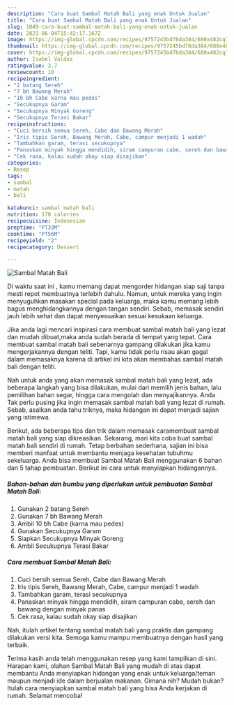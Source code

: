 ```yaml
---
description: "Cara buat Sambal Matah Bali yang enak Untuk Jualan"
title: "Cara buat Sambal Matah Bali yang enak Untuk Jualan"
slug: 1049-cara-buat-sambal-matah-bali-yang-enak-untuk-jualan
date: 2021-06-04T15:42:17.167Z
image: https://img-global.cpcdn.com/recipes/9757245bd78da384/680x482cq70/sambal-matah-bali-foto-resep-utama.jpg
thumbnail: https://img-global.cpcdn.com/recipes/9757245bd78da384/680x482cq70/sambal-matah-bali-foto-resep-utama.jpg
cover: https://img-global.cpcdn.com/recipes/9757245bd78da384/680x482cq70/sambal-matah-bali-foto-resep-utama.jpg
author: Isabel Valdez
ratingvalue: 3.7
reviewcount: 10
recipeingredient:
- "2 batang Sereh"
- "7 bh Bawang Merah"
- "10 bh Cabe karna mau pedes"
- "Secukupnya Garam"
- "Secukupnya Minyak Goreng"
- "Secukupnya Terasi Bakar"
recipeinstructions:
- "Cuci bersih semua Sereh, Cabe dan Bawang Merah"
- "Iris tipis Sereh, Bawang Merah, Cabe, campur menjadi 1 wadah"
- "Tambahkan garam, terasi secukupnya"
- "Panaskan minyak hingga mendidih, siram campuran cabe, sereh dan bawang dengan minyak panas"
- "Cek rasa, kalau sudah okay siap disajikan"
categories:
- Resep
tags:
- sambal
- matah
- bali

katakunci: sambal matah bali 
nutrition: 170 calories
recipecuisine: Indonesian
preptime: "PT33M"
cooktime: "PT56M"
recipeyield: "2"
recipecategory: Dessert

---
```



![Sambal Matah Bali](https://img-global.cpcdn.com/recipes/9757245bd78da384/680x482cq70/sambal-matah-bali-foto-resep-utama.jpg)

Di waktu  saat ini , kamu memang dapat mengorder hidangan siap saji tanpa mesti repot membuatnya terlebih dahulu. Namun, untuk mereka yang ingin menyuguhkan masakan special pada keluarga, maka kamu memang lebih bagus menghidangkannya dengan tangan sendiri. Sebab, memasak sendiri jauh lebih sehat dan dapat menyesuaikan sesuai kesukaan keluarga.

Jika anda lagi mencari inspirasi cara membuat sambal matah bali yang lezat dan mudah dibuat,maka anda sudah berada di tempat yang tepat. Cara membuat sambal matah bali  sebenarnya gampang dilakukan jika kamu mengerjakannya dengan teliti. Tapi, kamu tidak perlu risau akan gagal dalam memasaknya 
karena di artikel ini kita akan membahas sambal matah bali dengan teliti.  



Nah untuk anda yang akan memasak sambal matah bali yang lezat, ada beberapa langkah yang bisa dilakukan, mulai dari memilih jenis bahan, lalu pemilihan bahan segar, hingga cara mengolah dan menyajikannya. Anda Tak perlu pusing jika ingin memasak sambal matah bali yang lezat di rumah. Sebab, asalkan anda  tahu triknya, maka hidangan ini dapat menjadi sajian yang istimewa.

Berikut, ada beberapa tips dan trik dalam memasak caramembuat sambal matah bali yang siap dikreasikan. Sekarang, mari kita coba buat sambal matah bali sendiri di rumah. Tetap berbahan sederhana, sajian ini bisa memberi manfaat untuk membantu menjaga kesehatan tubuhmu sekeluarga. Anda bisa membuat Sambal Matah Bali menggunakan 6 bahan dan 5 tahap pembuatan. Berikut ini cara untuk menyiapkan hidangannya.

<!--inarticleads1-->

##### Bahan-bahan dan bumbu yang diperlukan untuk pembuatan Sambal Matah Bali:

1. Gunakan 2 batang Sereh
1. Gunakan 7 bh Bawang Merah
1. Ambil 10 bh Cabe (karna mau pedes)
1. Gunakan Secukupnya Garam
1. Siapkan Secukupnya Minyak Goreng
1. Ambil Secukupnya Terasi Bakar




<!--inarticleads2-->

##### Cara membuat Sambal Matah Bali:

1. Cuci bersih semua Sereh, Cabe dan Bawang Merah
1. Iris tipis Sereh, Bawang Merah, Cabe, campur menjadi 1 wadah
1. Tambahkan garam, terasi secukupnya
1. Panaskan minyak hingga mendidih, siram campuran cabe, sereh dan bawang dengan minyak panas
1. Cek rasa, kalau sudah okay siap disajikan




Nah, itulah artikel tentang  sambal matah bali  yang praktis dan gampang dilakukan versi kita. Semoga kamu mampu membuatnya dengan hasil yang terbaik. 

Terima kasih anda telah menggunakan resep yang kami tampilkan di sini. Harapan kami, olahan  Sambal Matah Bali yang mudah di atas dapat membantu Anda menyiapkan hidangan yang enak untuk keluarga/teman maupun menjadi ide dalam berjualan makanan. Gimana nih? Mudah bukan? Itulah cara menyiapkan sambal matah bali yang bisa Anda kerjakan di rumah. Selamat mencoba!

